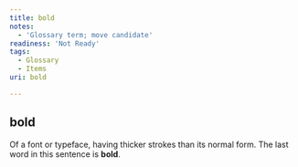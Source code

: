 ```yaml
---
title: bold
notes:
  - 'Glossary term; move candidate'
readiness: 'Not Ready'
tags:
  - Glossary
  - Items
uri: bold

---
```

## <span>bold</span>

Of a font or typeface, having thicker strokes than its normal form. The last word in this sentence is **bold**.

